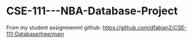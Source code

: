 # CSE-111---NBA-Database-Project

From my student assignmenmt github:
https://github.com/dfabian2/CSE-111-Database/tree/main
